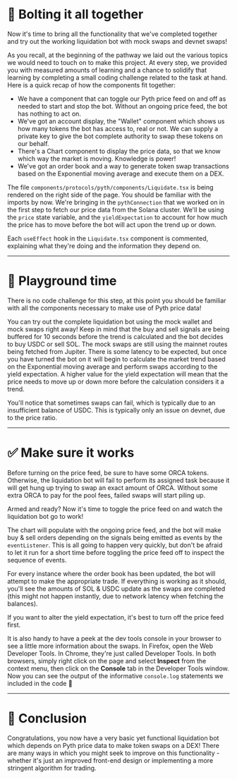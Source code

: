 # 🔩 Bolting it all together

Now it's time to bring all the functionality that we've completed together and try out the working liquidation bot with mock swaps and devnet swaps!

As you recall, at the beginning of the pathway we laid out the various topics we would need to touch on to make this project. At every step, we provided you with measured amounts of learning and a chance to solidify that learning by completing a small coding challenge related to the task at hand. Here is a quick recap of how the components fit together:

- We have a component that can toggle our Pyth price feed on and off as needed to start and stop the bot. Without an ongoing price feed, the bot has nothing to act on.
- We've got an account display, the "Wallet" component which shows us how many tokens the bot has access to, real or not. We can supply a private key to give the bot complete authority to swap these tokens on our behalf.
- There's a Chart component to display the price data, so that we know which way the market is moving. Knowledge is power!
- We've got an order book and a way to generate token swap transactions based on the Exponential moving average and execute them on a DEX.

The file `components/protocols/pyth/components/Liquidate.tsx` is being rendered on the right side of the page. You should be familiar with the imports by now. We're bringing in the `pythConnection` that we worked on in the first step to fetch our price data from the Solana cluster. We'll be using the `price` state variable, and the `yieldExpectation` to account for how much the price has to move before the bot will act upon the trend up or down.

Each `useEffect` hook in the `Liquidate.tsx` component is commented, explaining what they're doing and the information they depend on.

---

# 🎠 Playground time

There is no code challenge for this step, at this point you should be familiar with all the components necessary to make use of Pyth price data!

You can try out the complete liquidation bot using the mock wallet and mock swaps right away! Keep in mind that the buy and sell signals are being buffered for 10 seconds before the trend is calculated and the bot decides to buy USDC or sell SOL. The mock swaps are still using the mainnet routes being fetched from Jupiter. There is some latency to be expected, but once you have turned the bot on it will begin to calculate the market trend based on the Exponential moving average and perform swaps according to the yield expectation. A higher value for the yield expectation will mean that the price needs to move up or down more before the calculation considers it a trend.

You'll notice that sometimes swaps can fail, which is typically due to an insufficient balance of USDC. This is typically only an issue on devnet, due to the price ratio.

---

# ✅ Make sure it works

Before turning on the price feed, be sure to have some ORCA tokens. Otherwise, the liquidation bot will fail to perform its assigned task because it will get hung up trying to swap an exact amount of ORCA. Without some extra ORCA to pay for the pool fees, failed swaps will start piling up.

Armed and ready? Now it's time to toggle the price feed on and watch the liquidation bot go to work!

The chart will populate with the ongoing price feed, and the bot will make buy & sell orders depending on the signals being emitted as events by the `eventListener`. This is all going to happen very quickly, but don't be afraid to let it run for a short time before toggling the price feed off to inspect the sequence of events.

For every instance where the order book has been updated, the bot will attempt to make the appropriate trade. If everything is working as it should, you'll see the amounts of SOL & USDC update as the swaps are completed (this might not happen instantly, due to network latency when fetching the balances).

If you want to alter the yield expectation, it's best to turn off the price feed first.

It is also handy to have a peek at the dev tools console in your browser to see a little more information about the swaps. In Firefox, open the Web Developer Tools. In Chrome, they're just called Developer Tools. In both browsers, simply right click on the page and select **Inspect** from the context menu, then click on the **Console** tab in the Developer Tools window. Now you can see the output of the informative `console.log` statements we included in the code 🚀

---

# 🏁 Conclusion

Congratulations, you now have a very basic yet functional liquidation bot which depends on Pyth price data to make token swaps on a DEX! There are many ways in which you might seek to improve on this functionality - whether it's just an improved front-end design or implementing a more stringent algorithm for trading.
